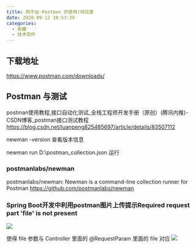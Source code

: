 ```yaml
---
title: 跨平台-Postman 的使用(待完善
date: 2020-09-12 10:53:39
categories:
  - 收藏
  - 技术软件
---
```


## 下载地址

<https://www.postman.com/downloads/>

## Postman 与测试

postman使用教程,接口自动化测试_全栈工程师开发手册（原创）(腾讯内推)-CSDN博客_postman接口测试教程
<https://blog.csdn.net/luanpeng825485697/article/details/83507112>

newman -version 查看版本信息

newman run D:\postman_collection.json 运行

### postmanlabs/newman

postmanlabs/newman: Newman is a command-line collection runner for Postman
<https://github.com/postmanlabs/newman>

### Spring Boot开发中利用postman图片上传提示Required request part 'file' is not present

![](https://upload-images.jianshu.io/upload_images/1662509-eb472cbf9e0aa0cb.png?imageMogr2/auto-orient/strip%7CimageView2/2/w/1240)

使得 file 参数与 Controller 里面的 @RequestParam 里面的 file  对应
![](https://upload-images.jianshu.io/upload_images/1662509-d103f87d9e37c7e9.png?imageMogr2/auto-orient/strip%7CimageView2/2/w/1240)
